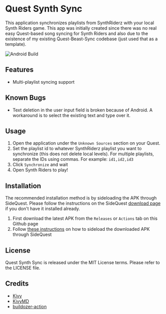 # Quest Synth Sync

This application synchronizes playlists from SynthRiderz with your local Synth Riders game.  This app was initially created since there was no real easy Quest-based song syncing for Synth Riders and also due to the existence of my existing Quest-Beast-Sync codebase (just used that as a template).

![Android Build](https://github.com/KyujuuAlpha/Quest-Synth-Sync/actions/workflows/build-android.yml/badge.svg)

## Features

- Multi-playlist syncing support

## Known Bugs
- Text deletion in the user input field is broken because of Android.  A workaround is to select the existing text and type over it.

## Usage

1. Open the application under the `Unknown Sources` section on your Quest.
2. Set the playlist id to whatever SynthRiderz playlist you want to synchronize (this does not delete local levels).  For multiple playlists, separate the IDs using commas.  For example: `id1,id2,id3`
3. Click `Synchronize` and wait
4. Open Synth Riders to play!

## Installation

The recommended installation method is by sideloading the APK through SideQuest.  Please follow the instructions on the SideQuest [download page](https://sidequestvr.com/download) if you don't have it installed already.

1. First download the latest APK from the `Releases` or `Actions` tab on this Github page
2. Follow [these instructions](https://learn.adafruit.com/sideloading-on-oculus-quest/install-and-use-sidequest#install-a-custom-apk-3051314-9) on how to sideload the downloaded APK through SideQuest

## License

Quest Synth Sync is released under the MIT License terms.  Please refer to the LICENSE file.

## Credits
- [Kivy](https://kivy.org/#home)
- [KivyMD](https://github.com/kivymd/KivyMD)
- [buildozer-action](https://github.com/ArtemSBulgakov/buildozer-action)

